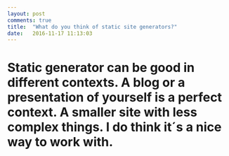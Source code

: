 ```yaml
---
layout: post
comments: true
title:  "What do you think of static site generators?"
date:   2016-11-17 11:13:03
---
```




<div class="padded-multiline">
<artical>
  <h1>
    <strong>
     <p> Static generator can be good in different contexts. 
     A blog or a presentation of yourself is a perfect context.
      A smaller site with less complex things. I do think it´s a nice way to work with.</p>
</h1>

